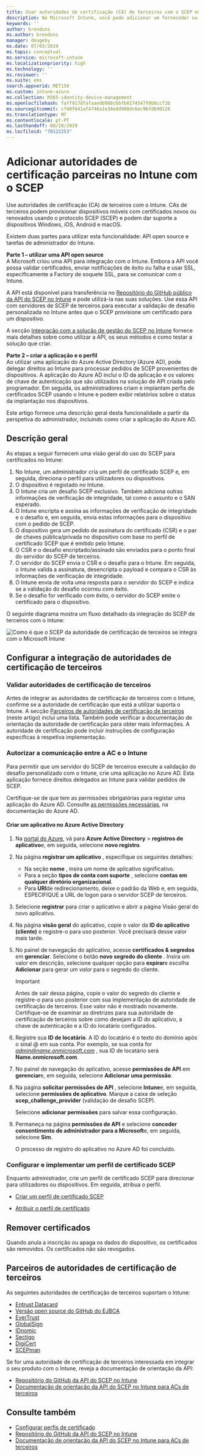 ```yaml
---
title: Usar autoridades de certificação (CA) de terceiros com o SCEP no Microsoft Intune-Azure | Microsoft Docs
description: No Microsoft Intune, você pode adicionar um fornecedor ou uma autoridade de certificação (CA) de terceiros para emitir certificados para dispositivos móveis usando o protocolo SCEP. Nesta descrição geral, uma aplicação do Azure Active Directory (Azure AD) fornece permissões ao Microsoft Intune para validar certificados. Em seguida, utilize o ID da aplicação, a chave de autenticação e o ID do inquilino da aplicação do AAD para configurar o servidor do SCEP para emitir certificados.
keywords: ''
author: brenduns
ms.author: brenduns
manager: dougeby
ms.date: 07/03/2019
ms.topic: conceptual
ms.service: microsoft-intune
ms.localizationpriority: high
ms.technology: ''
ms.reviewer: ''
ms.suite: ems
search.appverid: MET150
ms.custom: intune-azure
ms.collection: M365-identity-device-management
ms.openlocfilehash: faff917dfafaaedb988cbbfb8174547f0b0ccf3b
ms.sourcegitcommit: cf40f641af4746a1e34edd980dc6ec96fd040126
ms.translationtype: MT
ms.contentlocale: pt-PT
ms.lasthandoff: 08/28/2019
ms.locfileid: "70122253"
---
```

# <a name="add-partner-certification-authority-in-intune-using-scep"></a>Adicionar autoridades de certificação parceiras no Intune com o SCEP

Use autoridades de certificação (CA) de terceiros com o Intune. CAs de terceiros podem provisionar dispositivos móveis com certificados novos ou renovados usando o protocolo SCEP (SCEP) e podem dar suporte a dispositivos Windows, iOS, Android e macOS.

Existem duas partes para utilizar esta funcionalidade: API open source e tarefas de administrador do Intune.

**Parte 1 – utilizar uma API open source**  
A Microsoft criou uma API para integração com o Intune. Embora a API você possa validar certificados, enviar notificações de êxito ou falha e usar SSL, especificamente a Factory de soquete SSL, para se comunicar com o Intune.

A API está disponível para transferência no [Repositório do GitHub público da API do SCEP no Intune](http://github.com/Microsoft/Intune-Resource-Access/tree/develop/src/CsrValidation) e pode utilizá-la nas suas soluções. Use essa API com servidores de SCEP de terceiros para executar a validação de desafio personalizada no Intune antes que o SCEP provisione um certificado para um dispositivo.

A secção [Integração com a solução de gestão do SCEP no Intune](scep-libraries-apis.md) fornece mais detalhes sobre como utilizar a API, os seus métodos e como testar a solução que criar.

**Parte 2 – criar a aplicação e o perfil**  
Ao utilizar uma aplicação do Azure Active Directory (Azure AD), pode delegar direitos ao Intune para processar pedidos de SCEP provenientes de dispositivos. A aplicação do Azure AD inclui o ID da aplicação e os valores de chave de autenticação que são utilizados na solução de API criada pelo programador. Em seguida, os administradores criam e implantam perfis de certificados SCEP usando o Intune e podem exibir relatórios sobre o status da implantação nos dispositivos.

Este artigo fornece uma descrição geral desta funcionalidade a partir da perspetiva do administrador, incluindo como criar a aplicação do Azure AD.

## <a name="overview"></a>Descrição geral

As etapas a seguir fornecem uma visão geral do uso do SCEP para certificados no Intune:

1. No Intune, um administrador cria um perfil de certificado SCEP e, em seguida, direciona o perfil para utilizadores ou dispositivos.
2. O dispositivo é registado no Intune.
3. O Intune cria um desafio SCEP exclusivo. Também adiciona outras informações de verificação de integridade, tal como o assunto e o SAN esperado.
4. O Intune encripta e assina as informações de verificação de integridade e o desafio e, em seguida, envia estas informações para o dispositivo com o pedido de SCEP.
5. O dispositivo gera um pedido de assinatura do certificado (CSR) e o par de chaves pública/privada no dispositivo com base no perfil de certificado SCEP que é emitido pelo Intune.
6. O CSR e o desafio encriptado/assinado são enviados para o ponto final do servidor do SCEP de terceiros.
7. O servidor do SCEP envia o CSR e o desafio para o Intune. Em seguida, o Intune valida a assinatura, desencripta o payload e compara o CSR às informações de verificação de integridade.
8. O Intune envia de volta uma resposta para o servidor do SCEP e indica se a validação do desafio ocorreu com êxito.  
9. Se o desafio for verificado com êxito, o servidor do SCEP emite o certificado para o dispositivo.

O seguinte diagrama mostra um fluxo detalhado da integração do SCEP de terceiros com o Intune:

![Como é que o SCEP da autoridade de certificação de terceiros se integra com o Microsoft Intune](./media/scep-certificate-vendor-integration.png)

## <a name="set-up-third-party-ca-integration"></a>Configurar a integração de autoridades de certificação de terceiros

### <a name="validate-third-party-certification-authority"></a>Validar autoridades de certificação de terceiros

Antes de integrar as autoridades de certificação de terceiros com o Intune, confirme se a autoridade de certificação que está a utilizar suporta o Intune. A secção [Parceiros de autoridades de certificação de terceiros](#third-party-certification-authority-partners) (neste artigo) inclui uma lista. Também pode verificar a documentação de orientação da autoridade de certificação para obter mais informações. A autoridade de certificação pode incluir instruções de configuração específicas à respetiva implementação.

### <a name="authorize-communication-between-ca-and-intune"></a>Autorizar a comunicação entre a AC e o Intune

Para permitir que um servidor do SCEP de terceiros execute a validação do desafio personalizado com o Intune, crie uma aplicação no Azure AD. Esta aplicação fornece direitos delegados ao Intune para validar pedidos de SCEP.

Certifique-se de que tem as permissões obrigatórias para registar uma aplicação do Azure AD. Consulte [as permissões necessárias](https://docs.microsoft.com/azure/azure-resource-manager/resource-group-create-service-principal-portal#required-permissions), na documentação do Azure AD.

#### <a name="create-an-application-in-azure-active-directory"></a>Criar um aplicativo no Azure Active Directory  

1. Na [portal do Azure](https://portal.azure.com), vá para **Azure Active Directory** > **registros de aplicativo**e, em seguida, selecione **novo registro**.  

2. Na página **registrar um aplicativo** , especifique os seguintes detalhes:  
   - Na seção **nome** , insira um nome de aplicativo significativo.  
   - Para a seção **tipos de conta com suporte** , selecione **contas em qualquer diretório organizacional**.  
   - Para **URI**de redirecionamento, deixe o padrão da Web e, em seguida, ESPECIFIQUE a URL de logon para o servidor SCEP de terceiros.  

3. Selecione **registrar** para criar o aplicativo e abrir a página Visão geral do novo aplicativo.  

4. Na página **visão geral** do aplicativo, copie o valor da **ID do aplicativo (cliente)** e registre-o para uso posterior. Você precisará desse valor mais tarde.  

5. No painel de navegação do aplicativo, acesse **certificados & segredos** em **gerenciar**. Selecione o botão **novo segredo do cliente** . Insira um valor em descrição, selecione qualquer opção para **expirar**e escolha **Adicionar** para gerar um *valor* para o segredo do cliente. 
   > [!IMPORTANT]  
   > Antes de sair dessa página, copie o valor do segredo do cliente e registre-o para uso posterior com sua implementação de autoridade de certificação de terceiros. Esse valor não é mostrado novamente. Certifique-se de examinar as diretrizes para sua autoridade de certificação de terceiros sobre como desejam a ID do aplicativo, a chave de autenticação e a ID do locatário configurados.  

6. Registre sua **ID de locatário**. A ID do locatário é o texto do domínio após o sinal @ em sua conta. Por exemplo, se sua conta for *admin@name.onmicrosoft.com* , sua ID de locatário será **Name.onmicrosoft.com**.  

7. No painel de navegação do aplicativo, acesse **permissões de API** em **gerenciar**e, em seguida, selecione **Adicionar uma permissão**.  

8. Na página **solicitar permissões de API** , selecione **Intune**e, em seguida, selecione **permissões de aplicativo**. Marque a caixa de seleção **scep_challenge_provider** (validação de desafio SCEP).  

   Selecione **adicionar permissões** para salvar essa configuração.  

9. Permaneça na página **permissões de API** e selecione **conceder consentimento de administrador para a Microsoft**e, em seguida, selecione **Sim**.  
   
   O processo de registro do aplicativo no Azure AD foi concluído.





### <a name="configure-and-deploy-a-scep-certificate-profile"></a>Configurar e implementar um perfil de certificado SCEP
Enquanto administrador, crie um perfil de certificado SCEP para direcionar para utilizadores ou dispositivos. Em seguida, atribua o perfil.

- [Criar um perfil de certificado SCEP](certificates-profile-scep.md#create-a-scep-certificate-profile)

- [Atribuir o perfil de certificado](certificates-profile-scep.md#assign-the-certificate-profile)

## <a name="removing-certificates"></a>Remover certificados

Quando anula a inscrição ou apaga os dados do dispositivo, os certificados são removidos. Os certificados não são revogados.

## <a name="third-party-certification-authority-partners"></a>Parceiros de autoridades de certificação de terceiros
As seguintes autoridades de certificação de terceiros suportam o Intune:

- [Entrust Datacard](https://info.entrustdatacard.com/pki-eval-tool)
- [Versão open source do GitHub do EJBCA](https://github.com/agerbergt/intune-ejbca-connector)
- [EverTrust](https://evertrust.fr/en/products/)
- [GlobalSign](https://downloads.globalsign.com/acton/attachment/2674/f-6903f60b-9111-432d-b283-77823cc65500/1/-/-/-/-/globalsign-aeg-microsoft-intune-integration-guide.pdf)
- [IDnomic](https://www.idnomic.com/)
- [Sectigo](https://sectigo.com/products)
- [DigiCert](https://knowledge.digicert.com/tutorials/microsoft-intune.html)
- [SCEPman](https://azuremarketplace.microsoft.com/marketplace/apps/gluckkanja.scepman)

Se for uma autoridade de certificação de terceiros interessada em integrar o seu produto com o Intune, reveja a documentação de orientação da API:

- [Repositório do GitHub da API do SCEP no Intune](http://github.com/Microsoft/Intune-Resource-Access/tree/develop/src/CsrValidation)
- [Documentação de orientação da API do SCEP no Intune para ACs de terceiros](scep-libraries-apis.md)

## <a name="see-also"></a>Consulte também

- [Configurar perfis de certificado](certificates-scep-configure.md)
- [Repositório do GitHub da API do SCEP no Intune](http://github.com/Microsoft/Intune-Resource-Access/tree/develop/src/CsrValidation)
- [Documentação de orientação da API do SCEP no Intune para ACs de terceiros](scep-libraries-apis.md)

